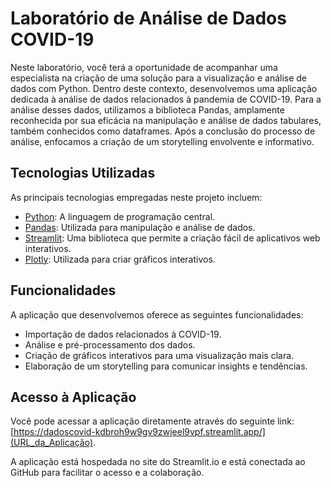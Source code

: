 # Laboratório de Análise de Dados COVID-19

Neste laboratório, você terá a oportunidade de acompanhar uma especialista na criação de uma solução para a visualização e análise de dados com Python. Dentro deste contexto, desenvolvemos uma aplicação dedicada à análise de dados relacionados à pandemia de COVID-19. Para a análise desses dados, utilizamos a biblioteca Pandas, amplamente reconhecida por sua eficácia na manipulação e análise de dados tabulares, também conhecidos como dataframes. Após a conclusão do processo de análise, enfocamos a criação de um storytelling envolvente e informativo.

## Tecnologias Utilizadas

As principais tecnologias empregadas neste projeto incluem:

- [Python](https://www.python.org/): A linguagem de programação central.
- [Pandas](https://pandas.pydata.org/): Utilizada para manipulação e análise de dados.
- [Streamlit](https://streamlit.io/): Uma biblioteca que permite a criação fácil de aplicativos web interativos.
- [Plotly](https://plotly.com/): Utilizada para criar gráficos interativos.

## Funcionalidades

A aplicação que desenvolvemos oferece as seguintes funcionalidades:

- Importação de dados relacionados à COVID-19.
- Análise e pré-processamento dos dados.
- Criação de gráficos interativos para uma visualização mais clara.
- Elaboração de um storytelling para comunicar insights e tendências.

## Acesso à Aplicação

Você pode acessar a aplicação diretamente através do seguinte link: [https://dadoscovid-kdbroh9w9gv9zwjeel9vpf.streamlit.app/](URL_da_Aplicação).

A aplicação está hospedada no site do Streamlit.io e está conectada ao GitHub para facilitar o acesso e a colaboração.